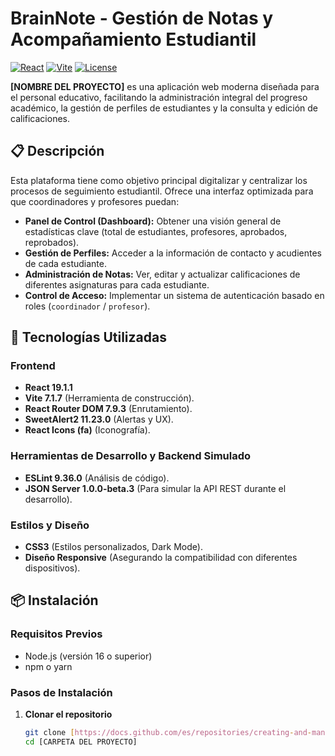 # BrainNote - Gestión de Notas y Acompañamiento Estudiantil

[![React](https://img.shields.io/badge/React-19.1.1-61DAFB.svg)](https://reactjs.org/)
[![Vite](https://img.shields.io/badge/Vite-7.1.7-646CFF.svg)](https://vitejs.dev/)
[![License](https://img.shields.io/badge/License-MIT-blue.svg)](LICENSE)

**[NOMBRE DEL PROYECTO]** es una aplicación web moderna diseñada para el personal educativo, facilitando la administración integral del progreso académico, la gestión de perfiles de estudiantes y la consulta y edición de calificaciones.

## 📋 Descripción

Esta plataforma tiene como objetivo principal digitalizar y centralizar los procesos de seguimiento estudiantil. Ofrece una interfaz optimizada para que coordinadores y profesores puedan:

- **Panel de Control (Dashboard):** Obtener una visión general de estadísticas clave (total de estudiantes, profesores, aprobados, reprobados).
- **Gestión de Perfiles:** Acceder a la información de contacto y acudientes de cada estudiante.
- **Administración de Notas:** Ver, editar y actualizar calificaciones de diferentes asignaturas para cada estudiante.
- **Control de Acceso:** Implementar un sistema de autenticación basado en roles (`coordinador` / `profesor`).

## 🚀 Tecnologías Utilizadas

### Frontend
- **React 19.1.1**
- **Vite 7.1.7** (Herramienta de construcción).
- **React Router DOM 7.9.3** (Enrutamiento).
- **SweetAlert2 11.23.0** (Alertas y UX).
- **React Icons (fa)** (Iconografía).

### Herramientas de Desarrollo y Backend Simulado
- **ESLint 9.36.0** (Análisis de código).
- **JSON Server 1.0.0-beta.3** (Para simular la API REST durante el desarrollo).

### Estilos y Diseño
- **CSS3** (Estilos personalizados, Dark Mode).
- **Diseño Responsive** (Asegurando la compatibilidad con diferentes dispositivos).

## 📦 Instalación

### Requisitos Previos
- Node.js (versión 16 o superior)
- npm o yarn

### Pasos de Instalación

1. **Clonar el repositorio**
   ```bash
   git clone [https://docs.github.com/es/repositories/creating-and-managing-repositories/quickstart-for-repositories](https://docs.github.com/es/repositories/creating-and-managing-repositories/quickstart-for-repositories) 
   cd [CARPETA DEL PROYECTO]

